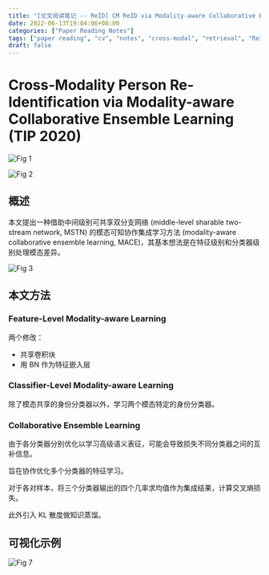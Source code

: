 ```yaml
---
title: "[论文阅读笔记 -- ReID] CM ReID via Modality-aware Collaborative Ensemble Learning (TIP 2020)"
date: 2022-06-13T19:04:06+08:00
categories: ["Paper Reading Notes"]
tags: ["paper reading", "cv", "notes", "cross-modal", "retrieval", "ReID"]
draft: false
---
```


# Cross-Modality Person Re-Identification via Modality-aware Collaborative Ensemble Learning (TIP 2020)

![Fig 1](/images/2022/PRN235/1.png)

![Fig 2](/images/2022/PRN235/2.png)

## 概述

本文提出一种借助中间级别可共享双分支网络 (middle-level sharable two-stream network, MSTN) 的模态可知协作集成学习方法 (modality-aware collaborative ensemble learning, MACE)，其基本想法是在特征级别和分类器级别处理模态差异。  

![Fig 3](/images/2022/PRN235/3.png)

## 本文方法

### Feature-Level Modality-aware Learning

两个修改：  
+ 共享卷积块
+ 用 BN 作为特征嵌入层

### Classifier-Level Modality-aware Learning

除了模态共享的身份分类器以外，学习两个模态特定的身份分类器。  

### Collaborative Ensemble Learning

由于各分类器分别优化以学习高级语义表征，可能会导致损失不同分类器之间的互补信息。  

旨在协作优化多个分类器的特征学习。  

对于各对样本，将三个分类器输出的四个几率求均值作为集成结果，计算交叉熵损失。  

此外引入 KL 散度做知识蒸馏。  

## 可视化示例

![Fig 7](/images/2022/PRN235/7.png)
